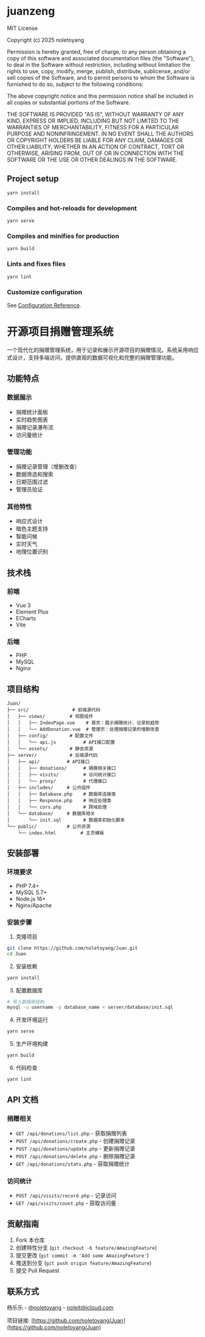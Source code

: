 # juanzeng
MIT License

Copyright (c) 2025 noletoyang

Permission is hereby granted, free of charge, to any person obtaining a copy
of this software and associated documentation files (the "Software"), to deal
in the Software without restriction, including without limitation the rights
to use, copy, modify, merge, publish, distribute, sublicense, and/or sell
copies of the Software, and to permit persons to whom the Software is
furnished to do so, subject to the following conditions:

The above copyright notice and this permission notice shall be included in all
copies or substantial portions of the Software.

THE SOFTWARE IS PROVIDED "AS IS", WITHOUT WARRANTY OF ANY KIND, EXPRESS OR
IMPLIED, INCLUDING BUT NOT LIMITED TO THE WARRANTIES OF MERCHANTABILITY,
FITNESS FOR A PARTICULAR PURPOSE AND NONINFRINGEMENT. IN NO EVENT SHALL THE
AUTHORS OR COPYRIGHT HOLDERS BE LIABLE FOR ANY CLAIM, DAMAGES OR OTHER
LIABILITY, WHETHER IN AN ACTION OF CONTRACT, TORT OR OTHERWISE, ARISING FROM,
OUT OF OR IN CONNECTION WITH THE SOFTWARE OR THE USE OR OTHER DEALINGS IN THE
SOFTWARE.
## Project setup
```
yarn install
```

### Compiles and hot-reloads for development
```
yarn serve
```

### Compiles and minifies for production
```
yarn build
```

### Lints and fixes files
```
yarn lint
```

### Customize configuration
See [Configuration Reference](https://cli.vuejs.org/config/).

# 开源项目捐赠管理系统

一个现代化的捐赠管理系统，用于记录和展示开源项目的捐赠情况。系统采用响应式设计，支持多端访问，提供直观的数据可视化和完整的捐赠管理功能。

## 功能特点

### 数据展示
- 捐赠统计面板
- 实时趋势图表
- 捐赠记录瀑布流
- 访问量统计

### 管理功能
- 捐赠记录管理（增删改查）
- 数据筛选和搜索
- 日期范围过滤
- 管理员验证

### 其他特性
- 响应式设计
- 暗色主题支持
- 智能问候
- 实时天气
- 地理位置识别

## 技术栈

### 前端
- Vue 3
- Element Plus
- ECharts
- Vite

### 后端
- PHP
- MySQL
- Nginx

## 项目结构

```
Juan/
├── src/                # 前端源代码
│   ├── views/         # 视图组件
│   │   ├── IndexPage.vue    # 首页：展示捐赠统计、记录和趋势
│   │   └── AddDonation.vue  # 管理页：处理捐赠记录的增删改查
│   ├── config/        # 配置文件
│   │   └── api.js          # API接口配置
│   └── assets/        # 静态资源
├── server/            # 后端源代码
│   ├── api/          # API接口
│   │   ├── donations/      # 捐赠相关接口
│   │   ├── visits/         # 访问统计接口
│   │   └── proxy/          # 代理接口
│   ├── includes/     # 公共组件
│   │   ├── Database.php    # 数据库连接类
│   │   ├── Response.php    # 响应处理类
│   │   └── cors.php        # 跨域处理
│   └── database/     # 数据库相关
│       └── init.sql        # 数据库初始化脚本
└── public/           # 公共资源
    └── index.html         # 主页模板
```

## 安装部署

### 环境要求
- PHP 7.4+
- MySQL 5.7+
- Node.js 16+
- Nginx/Apache

### 安装步骤

1. 克隆项目
```bash
git clone https://github.com/noletoyang/Juan.git
cd Juan
```

2. 安装依赖
```bash
yarn install
```

3. 配置数据库
```bash
# 导入数据库结构
mysql -u username -p database_name < server/database/init.sql
```

4. 开发环境运行
```bash
yarn serve
```

5. 生产环境构建
```bash
yarn build
```

6. 代码检查
```bash
yarn lint
```

## API 文档

### 捐赠相关
- `GET /api/donations/list.php` - 获取捐赠列表
- `POST /api/donations/create.php` - 创建捐赠记录
- `POST /api/donations/update.php` - 更新捐赠记录
- `POST /api/donations/delete.php` - 删除捐赠记录
- `GET /api/donations/stats.php` - 获取捐赠统计

### 访问统计
- `POST /api/visits/record.php` - 记录访问
- `GET /api/visits/count.php` - 获取访问量

## 贡献指南

1. Fork 本仓库
2. 创建特性分支 (`git checkout -b feature/AmazingFeature`)
3. 提交更改 (`git commit -m 'Add some AmazingFeature'`)
4. 推送到分支 (`git push origin feature/AmazingFeature`)
5. 提交 Pull Request

## 联系方式

杨乐乐 - [@noletoyang](https://github.com/noletoyang) - noleit@icloud.com

项目链接: [https://github.com/noletoyang/Juan](https://github.com/noletoyang/Juan)